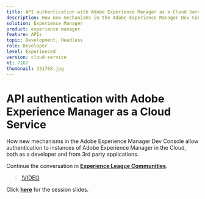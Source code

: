 ```yaml
---
title: API authentication with Adobe Experience Manager as a Cloud Service
description: How new mechanisms in the Adobe Experience Manager Dev Console allow authentication to instances of Adobe Experience Manager in the Cloud, both as a developer and from 3rd party applications.
solution: Experience Manager
product: experience manager
feature: APIs
topic: Development, Headless
role: Developer
level: Experienced
version: cloud-service
kt: 7167
thumbnail: 331768.jpg
---
```


# API authentication with Adobe Experience Manager as a Cloud Service

How new mechanisms in the Adobe Experience Manager Dev Console allow authentication to instances of Adobe Experience Manager in the Cloud, both as a developer and from 3rd party applications.

Continue the conversation in **[Experience League Communities](http://adobe.ly/36Yd3v6)**.

>[!VIDEO](https://video.tv.adobe.com/v/331768/?quality=12&learn=on&hidetitle=true)

Click **[here](/help/events/assets/api-authentication.pdf)** for the session slides.
